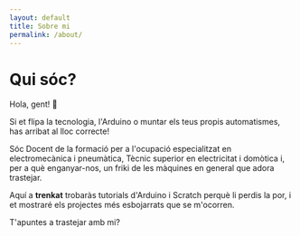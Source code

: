 ```yaml
---
layout: default
title: Sobre mi
permalink: /about/
---
```


<link rel="stylesheet" href="../assets/css/about.css">

<div class="about-image">
</div>

# Qui sóc?

Hola, gent! 👋 

Si et flipa la tecnologia, l'Arduino o muntar els teus propis automatismes, has arribat al lloc correcte! 

Sóc Docent de la formació per a l'ocupació especialitzat en electromecànica i pneumàtica, Tècnic superior en electricitat i domòtica i, per a què enganyar-nos, un friki de les màquines en general que adora trastejar. 

Aquí a **trenkat** trobaràs tutorials d'Arduino i Scratch perquè li perdis la por, i et mostraré els projectes més esbojarrats que se m'ocorren.

T'apuntes a trastejar amb mi?
